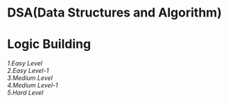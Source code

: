 # DSA(Data Structures and Algorithm)
# Logic Building <i>
1.Easy Level<br>
2.Easy Level-1<br>
3.Medium Level<br>
4.Medium Level-1<br>
5.Hard Level</i>
